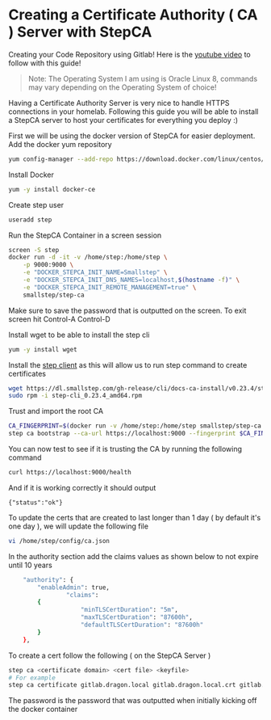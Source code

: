 # Creating a Certificate Authority ( CA ) Server with StepCA 
Creating your Code Repository using Gitlab! Here is the [youtube video](https://www.youtube.com/watch?v=aAirdY2fdmM&list=PLhkW8M2MBf-H33LeTrVMc0LwN3EuOqGQV&index=9&pp=gAQBiAQB) to follow with this guide!

> Note: The Operating System I am using is Oracle Linux 8, commands may vary depending on the Operating System of choice!

Having a Certificate Authority Server is very nice to handle HTTPS connections in your homelab. Following this guide you will be able to install a StepCA server to host your certificates for everything you deploy :) 

First we will be using the docker version of StepCA for easier deployment. Add the docker yum repository
```sh
yum config-manager --add-repo https://download.docker.com/linux/centos/docker-ce.repo
```

Install Docker 
```sh
yum -y install docker-ce
```

Create step user
```sh
useradd step
```

Run the StepCA Container in a screen session
```sh
screen -S step
docker run -d -it -v /home/step:/home/step \
    -p 9000:9000 \
    -e "DOCKER_STEPCA_INIT_NAME=Smallstep" \
    -e "DOCKER_STEPCA_INIT_DNS_NAMES=localhost,$(hostname -f)" \
    -e "DOCKER_STEPCA_INIT_REMOTE_MANAGEMENT=true" \
    smallstep/step-ca
```
Make sure to save the password that is outputted on the screen. To exit screen hit Control-A Control-D 


Install wget to be able to install the step cli 
```sh 
yum -y install wget 
```

Install the [step client](https://smallstep.com/docs/step-cli/installation/) as this will allow us to run step command to create certificates
```sh
wget https://dl.smallstep.com/gh-release/cli/docs-ca-install/v0.23.4/step-cli_0.23.4_amd64.rpm
sudo rpm -i step-cli_0.23.4_amd64.rpm
```

Trust and import the root CA 
```sh
CA_FINGERPRINT=$(docker run -v /home/step:/home/step smallstep/step-ca step certificate fingerprint certs/root_ca.crt)
step ca bootstrap --ca-url https://localhost:9000 --fingerprint $CA_FINGERPRINT --install
```

You can now test to see if it is trusting the CA by running the following command 
```sh
curl https://localhost:9000/health
```

And if it is working correctly it should output 
```
{"status":"ok"}
```

To update the certs that are created to last longer than 1 day ( by default it's one day ), we will update the following file
```sh
vi /home/step/config/ca.json
```

In the authority section add the claims values as shown below to not expire until 10 years 
```sh
    "authority": {
		"enableAdmin": true,
                "claims":
		{
                	"minTLSCertDuration": "5m",
                	"maxTLSCertDuration": "87600h",
                	"defaultTLSCertDuration": "87600h"
		}
	},
```

To create a cert follow the following ( on the StepCA Server )
```sh
step ca <certificate domain> <cert file> <keyfile> 
# For example 
step ca certificate gitlab.dragon.local gitlab.dragon.local.crt gitlab.dragon.local.key
```
The password is the password that was outputted when initially kicking off the docker container 